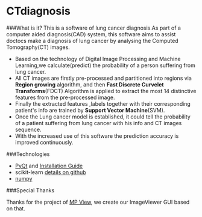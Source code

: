 CTdiagnosis
===========

###What is it?
This is a software of lung cancer diagnosis.As part of a computer aided diagnosis(CAD) system, 
this software aims to assist doctocs make a diagnosis of lung cancer 
by analysing the Computed Tomography(CT) images.  

- Based on the technology of Digital Image Processing and Machine Learning,we calculate(predict) the probability 
of a person suffering from lung cancer.
- All CT images are firstly pre-processed and partitioned into regions via **Region growing** algorithm,
and then **Fast Discrete Curvelet Transforms**(FDCT) Algorithm is applied to extract the most 14 distinctive 
features from the pre-processed image. 
- Finally the extracted features ,labels together with their 
corresponding patient's info are trained by **Support Vector Machine**(SVM).
- Once the Lung cancer model is established,
it could tell the probability of a patient suffering from lung cancer with his info and 
CT images sequence.
- With the increased use of this software the prediction accuracy is improved continuously.

###Technologies

- [PyQt](http://www.riverbankcomputing.co.uk/software/pyqt/download/) 
and [Installation Guide](http://blog.csdn.net/bookeezhou/article/details/6229011)
- scikit-learn [details on github](https://github.com/scikit-learn/scikit-learn)
- [numpy](http://www.numpy.org/)


###Special Thanks

Thanks for the project of [MP View](http://qt-apps.org/content/show.php/MP+View?content=68379),
we create our ImageViewer GUI based on that.
